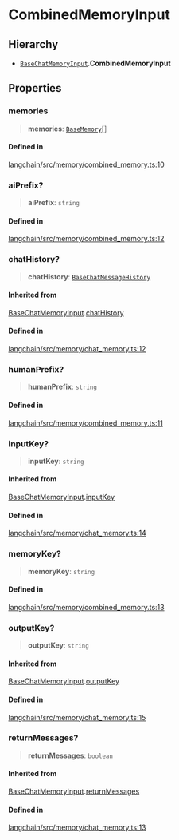 CombinedMemoryInput
===================

Hierarchy[](#hierarchy "Direct link to Hierarchy")
---------------------------------------------------

*   [`BaseChatMemoryInput`](/docs/api/memory/interfaces/BaseChatMemoryInput).**CombinedMemoryInput**

Properties[](#properties "Direct link to Properties")
------------------------------------------------------

### memories[](#memories "Direct link to memories")

> **memories**: [`BaseMemory`](/docs/api/memory/classes/BaseMemory)\[\]

#### Defined in[](#defined-in "Direct link to Defined in")

[langchain/src/memory/combined\_memory.ts:10](https://github.com/hwchase17/langchainjs/blob/1c1274d/langchain/src/memory/combined_memory.ts#L10)

### aiPrefix?[](#aiprefix "Direct link to aiPrefix?")

> **aiPrefix**: `string`

#### Defined in[](#defined-in-1 "Direct link to Defined in")

[langchain/src/memory/combined\_memory.ts:12](https://github.com/hwchase17/langchainjs/blob/1c1274d/langchain/src/memory/combined_memory.ts#L12)

### chatHistory?[](#chathistory "Direct link to chatHistory?")

> **chatHistory**: [`BaseChatMessageHistory`](/docs/api/schema/classes/BaseChatMessageHistory)

#### Inherited from[](#inherited-from "Direct link to Inherited from")

[BaseChatMemoryInput](/docs/api/memory/interfaces/BaseChatMemoryInput).[chatHistory](/docs/api/memory/interfaces/BaseChatMemoryInput#chathistory)

#### Defined in[](#defined-in-2 "Direct link to Defined in")

[langchain/src/memory/chat\_memory.ts:12](https://github.com/hwchase17/langchainjs/blob/1c1274d/langchain/src/memory/chat_memory.ts#L12)

### humanPrefix?[](#humanprefix "Direct link to humanPrefix?")

> **humanPrefix**: `string`

#### Defined in[](#defined-in-3 "Direct link to Defined in")

[langchain/src/memory/combined\_memory.ts:11](https://github.com/hwchase17/langchainjs/blob/1c1274d/langchain/src/memory/combined_memory.ts#L11)

### inputKey?[](#inputkey "Direct link to inputKey?")

> **inputKey**: `string`

#### Inherited from[](#inherited-from-1 "Direct link to Inherited from")

[BaseChatMemoryInput](/docs/api/memory/interfaces/BaseChatMemoryInput).[inputKey](/docs/api/memory/interfaces/BaseChatMemoryInput#inputkey)

#### Defined in[](#defined-in-4 "Direct link to Defined in")

[langchain/src/memory/chat\_memory.ts:14](https://github.com/hwchase17/langchainjs/blob/1c1274d/langchain/src/memory/chat_memory.ts#L14)

### memoryKey?[](#memorykey "Direct link to memoryKey?")

> **memoryKey**: `string`

#### Defined in[](#defined-in-5 "Direct link to Defined in")

[langchain/src/memory/combined\_memory.ts:13](https://github.com/hwchase17/langchainjs/blob/1c1274d/langchain/src/memory/combined_memory.ts#L13)

### outputKey?[](#outputkey "Direct link to outputKey?")

> **outputKey**: `string`

#### Inherited from[](#inherited-from-2 "Direct link to Inherited from")

[BaseChatMemoryInput](/docs/api/memory/interfaces/BaseChatMemoryInput).[outputKey](/docs/api/memory/interfaces/BaseChatMemoryInput#outputkey)

#### Defined in[](#defined-in-6 "Direct link to Defined in")

[langchain/src/memory/chat\_memory.ts:15](https://github.com/hwchase17/langchainjs/blob/1c1274d/langchain/src/memory/chat_memory.ts#L15)

### returnMessages?[](#returnmessages "Direct link to returnMessages?")

> **returnMessages**: `boolean`

#### Inherited from[](#inherited-from-3 "Direct link to Inherited from")

[BaseChatMemoryInput](/docs/api/memory/interfaces/BaseChatMemoryInput).[returnMessages](/docs/api/memory/interfaces/BaseChatMemoryInput#returnmessages)

#### Defined in[](#defined-in-7 "Direct link to Defined in")

[langchain/src/memory/chat\_memory.ts:13](https://github.com/hwchase17/langchainjs/blob/1c1274d/langchain/src/memory/chat_memory.ts#L13)